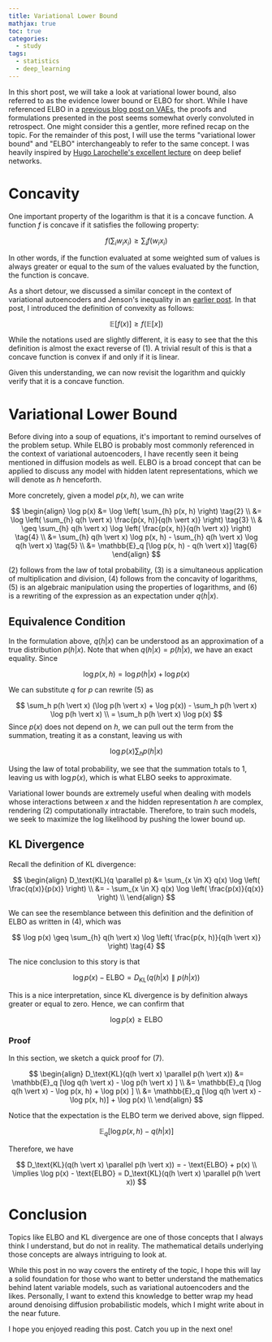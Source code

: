 ```yaml
---
title: Variational Lower Bound
mathjax: true
toc: true
categories:
  - study
tags:
  - statistics
  - deep_learning
---
```


In this short post, we will take a look at variational lower bound, also referred to as the evidence lower bound or ELBO for short. While I have referenced ELBO in a [previous blog post on VAEs](https://jaketae.github.io/study/vae), the proofs and formulations presented in the post seems somewhat overly convoluted in retrospect. One might consider this a gentler, more refined recap on the topic. For the remainder of this post, I will use the terms "variational lower bound" and "ELBO" interchangeably to refer to the same concept. I was heavily inspired by [Hugo Larochelle's excellent lecture](https://www.youtube.com/watch?v=pStDscJh2Wo) on deep belief networks.



# Concavity

One important property of the logarithm is that it is a concave function. A function $f$ is concave if it satisfies the following property:


$$
f\left( \sum \nolimits_i w_i x_i \right) \geq \sum \nolimits_i f(w_i x_i) \tag{1}
$$


In other words, if the function evaluated at some weighted sum of values is always greater or equal to the sum of the values evaluated by the function, the function is concave. 

As a short detour, we discussed a similar concept in the context of variational autoencoders and Jenson's inequality in an [earlier post](https://jaketae.github.io/study/vae/). In that post, I introduced the definition of convexity as follows:


$$
\mathbb{E}[f(x)] \geq f(\mathbb{E}[x]) \tag{2}
$$


While the notations used are slightly different, it is easy to see that the this definition is almost the exact reverse of (1). A trivial result of this is that a concave function is convex if and only if it is linear.   

Given this understanding, we can now revisit the logarithm and quickly verify that it is a concave function. 

# Variational Lower Bound

Before diving into a soup of equations, it's important to remind ourselves of the problem setup. While ELBO is probably most commonly referenced in the context of variational autoencoders, I have recently seen it being mentioned in diffusion models as well. ELBO is a broad concept that can be applied to discuss any model with hidden latent representations, which we will denote as $h$ henceforth. 

More concretely, given a model $p(x, h)$, we can write


$$
\begin{align}
\log p(x)
&= \log \left( \sum_{h} p(x, h) \right) \tag{2} \\ 
&= \log \left( \sum_{h} q(h \vert x) \frac{p(x, h)}{q(h \vert x)} \right) \tag{3} \\ 
& \geq \sum_{h} q(h \vert x) \log \left( \frac{p(x, h)}{q(h \vert x)} \right) \tag{4} \\ 
&= \sum_{h} q(h \vert x) \log p(x, h) - \sum_{h} q(h \vert x) \log q(h \vert x) \tag{5} \\ 
&= \mathbb{E}_q [\log p(x, h) - q(h \vert x)] \tag{6}
\end{align}
$$


(2) follows from the law of total probability, (3) is a simultaneous application of multiplication and division, (4) follows from the concavity of logarithms, (5) is an algebraic manipulation using the properties of logarithms, and (6) is a rewriting of the expression as an expectation under $q(h \vert x)$.

## Equivalence Condition

In the formulation above, $q(h \vert x)$ can be understood as an approximation of a true distribution $p(h \vert x)$. Note that when $q(h \vert x) = p(h \vert x)$, we have an exact equality. Since


$$
\log p(x, h) = \log p(h \vert x) + \log p(x)
$$


We can substitute $q$ for $p$ can rewrite (5) as


$$
\sum_h p(h \vert x) (\log p(h \vert x) + \log p(x)) - \sum_h p(h \vert x) \log p(h \vert x) \\
= \sum_h p(h \vert x) \log p(x)
$$
Since $p(x)$ does not depend on $h$, we can pull out the term from the summation, treating it as a constant, leaving us with


$$
\log p(x) \sum_h p(h \vert x) 
$$


Using the law of total probability, we see that the summation totals to 1, leaving us with $\log p(x)$, which is what ELBO seeks to approximate. 

Variational lower bounds are extremely useful when dealing with models whose interactions between $x$ and the hidden representation $h$ are complex, rendering (2) computationally intractable. Therefore, to train such models, we seek to maximize the log likelihood by pushing the lower bound up.

## KL Divergence

Recall the definition of KL divergence:


$$
\begin{align}
D_\text{KL}(q \parallel p) 
&= \sum_{x \in X} q(x) \log \left( \frac{q(x)}{p(x)} \right) \\
&= - \sum_{x \in X} q(x) \log \left( \frac{p(x)}{q(x)} \right) \\
\end{align}
$$


We can see the resemblance between this definition and the definition of ELBO as written in (4), which was


$$
\log p(x) \geq \sum_{h} q(h \vert x) \log \left( \frac{p(x, h)}{q(h \vert x)} \right) \tag{4}
$$


The nice conclusion to this story is that


$$
\log p(x) - \text{ELBO} = D_\text{KL}(q(h \vert x) \parallel p(h \vert x)) \tag{7}
$$


This is a nice interpretation, since KL divergence is by definition always greater or equal to zero. Hence, we can confirm that


$$
\log p(x) \geq \text{ELBO}
$$


### Proof

In this section, we sketch a quick proof for (7). 


$$
\begin{align}
D_\text{KL}(q(h \vert x) \parallel p(h \vert x)) 
&= \mathbb{E}_q [\log q(h \vert x) - \log p(h \vert x) ] \\
&= \mathbb{E}_q [\log q(h \vert x) - \log p(x, h) + \log p(x)  ] \\
&= \mathbb{E}_q [\log q(h \vert x) - \log p(x, h)] + \log p(x) \\
\end{align}
$$


Notice that the expectation is the ELBO term we derived above, sign flipped.


$$
\mathbb{E}_q [\log p(x, h) - q(h \vert x)] \tag{6}
$$


Therefore, we have


$$
D_\text{KL}(q(h \vert x) \parallel p(h \vert x)) = - \text{ELBO} + p(x) \\ \implies \log p(x) - \text{ELBO} = D_\text{KL}(q(h \vert x) \parallel p(h \vert x))
$$


# Conclusion

Topics like ELBO and KL divergence are one of those concepts that I always think I understand, but do not in reality. The mathematical details underlying those concepts are always intriguing to look at. 

While this post in no way covers the entirety of the topic, I hope this will lay a solid foundation for those who want to better understand the mathematics behind latent variable models, such as variational autoencoders and the likes. Personally, I want to extend this knowledge to better wrap my head around denoising diffusion probabilistic models, which I might write about in the near future. 

I hope you enjoyed reading this post. Catch you up in the next one!

